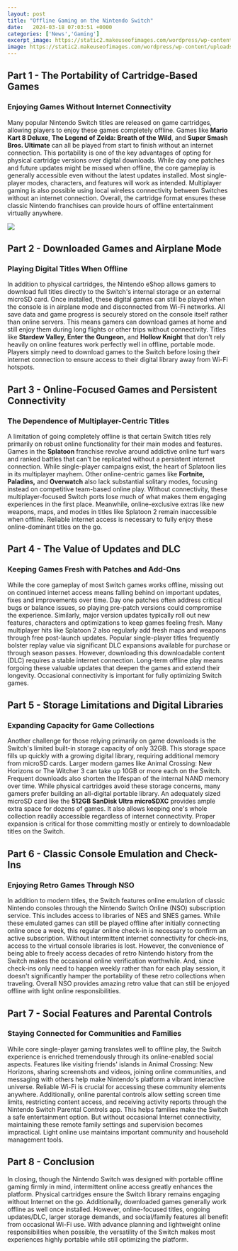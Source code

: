```yaml
---
layout: post
title: "Offline Gaming on the Nintendo Switch"
date:   2024-03-18 07:03:51 +0000
categories: ['News','Gaming']
excerpt_image: https://static2.makeuseofimages.com/wordpress/wp-content/uploads/2018/03/local-multiplayer-games-switch.jpg
image: https://static2.makeuseofimages.com/wordpress/wp-content/uploads/2018/03/local-multiplayer-games-switch.jpg
---
```


## Part 1 - The Portability of Cartridge-Based Games
### **Enjoying Games Without Internet Connectivity**
Many popular Nintendo Switch titles are released on game cartridges, allowing players to enjoy these games completely offline. Games like **Mario Kart 8 Deluxe**, **The Legend of Zelda: Breath of the Wild**, and **Super Smash Bros. Ultimate** can all be played from start to finish without an internet connection. This portability is one of the key advantages of opting for physical cartridge versions over digital downloads. 
While day one patches and future updates might be missed when offline, the core gameplay is generally accessible even without the latest updates installed. Most single-player modes, characters, and features will work as intended. Multiplayer gaming is also possible using local wireless connectivity between Switches without an internet connection. Overall, the cartridge format ensures these classic Nintendo franchises can provide hours of offline entertainment virtually anywhere.

![](https://static2.makeuseofimages.com/wordpress/wp-content/uploads/2018/03/local-multiplayer-games-switch.jpg)
## Part 2 - Downloaded Games and Airplane Mode 
### **Playing Digital Titles When Offline** 
In addition to physical cartridges, the Nintendo eShop allows gamers to download full titles directly to the Switch's internal storage or an external microSD card. Once installed, these digital games can still be played when the console is in airplane mode and disconnected from Wi-Fi networks. All save data and game progress is securely stored on the console itself rather than online servers.
This means gamers can download games at home and still enjoy them during long flights or other trips without connectivity. Titles like **Stardew Valley, Enter the Gungeon,** and **Hollow Knight** that don't rely heavily on online features work perfectly well in offline, portable mode. Players simply need to download games to the Switch before losing their internet connection to ensure access to their digital library away from Wi-Fi hotspots.
## Part 3 - Online-Focused Games and Persistent Connectivity
### **The Dependence of Multiplayer-Centric Titles**
A limitation of going completely offline is that certain Switch titles rely primarily on robust online functionality for their main modes and features. Games in the **Splatoon** franchise revolve around addictive online turf wars and ranked battles that can't be replicated without a persistent internet connection. While single-player campaigns exist, the heart of Splatoon lies in its multiplayer mayhem.
Other online-centric games like **Fortnite, Paladins,** and **Overwatch** also lack substantial solitary modes, focusing instead on competitive team-based online play. Without connectivity, these multiplayer-focused Switch ports lose much of what makes them engaging experiences in the first place. Meanwhile, online-exclusive extras like new weapons, maps, and modes in titles like Splatoon 2 remain inaccessible when offline. Reliable internet access is necessary to fully enjoy these online-dominant titles on the go.
## Part 4 - The Value of Updates and DLC 
### **Keeping Games Fresh with Patches and Add-Ons**
While the core gameplay of most Switch games works offline, missing out on continued internet access means falling behind on important updates, fixes and improvements over time. Day one patches often address critical bugs or balance issues, so playing pre-patch versions could compromise the experience. Similarly, major version updates typically roll out new features, characters and optimizations to keep games feeling fresh. 
Many multiplayer hits like Splatoon 2 also regularly add fresh maps and weapons through free post-launch updates. Popular single-player titles frequently bolster replay value via significant DLC expansions available for purchase or through season passes. However, downloading this downloadable content (DLC) requires a stable internet connection. Long-term offline play means forgoing these valuable updates that deepen the games and extend their longevity. Occasional connectivity is important for fully optimizing Switch games.
## Part 5 - Storage Limitations and Digital Libraries  
### **Expanding Capacity for Game Collections**
Another challenge for those relying primarily on game downloads is the Switch's limited built-in storage capacity of only 32GB. This storage space fills up quickly with a growing digital library, requiring additional memory from microSD cards. Larger modern games like Animal Crossing: New Horizons or The Witcher 3 can take up 10GB or more each on the Switch. Frequent downloads also shorten the lifespan of the internal NAND memory over time.
While physical cartridges avoid these storage concerns, many gamers prefer building an all-digital portable library. An adequately sized microSD card like the **512GB SanDisk Ultra microSDXC** provides ample extra space for dozens of games. It also allows keeping one's whole collection readily accessible regardless of internet connectivity. Proper expansion is critical for those committing mostly or entirely to downloadable titles on the Switch.
## Part 6 - Classic Console Emulation and Check-Ins
### **Enjoying Retro Games Through NSO** 
In addition to modern titles, the Switch features online emulation of classic Nintendo consoles through the Nintendo Switch Online (NSO) subscription service. This includes access to libraries of NES and SNES games. While these emulated games can still be played offline after initially connecting online once a week, this regular online check-in is necessary to confirm an active subscription. 
Without intermittent internet connectivity for check-ins, access to the virtual console libraries is lost. However, the convenience of being able to freely access decades of retro Nintendo history from the Switch makes the occasional online verification worthwhile. And, since check-ins only need to happen weekly rather than for each play session, it doesn't significantly hamper the portability of these retro collections when traveling. Overall NSO provides amazing retro value that can still be enjoyed offline with light online responsibilities.
## Part 7 - Social Features and Parental Controls 
### **Staying Connected for Communities and Families**
While core single-player gaming translates well to offline play, the Switch experience is enriched tremendously through its online-enabled social aspects. Features like visiting friends' islands in Animal Crossing: New Horizons, sharing screenshots and videos, joining online communities, and messaging with others help make Nintendo's platform a vibrant interactive universe. Reliable Wi-Fi is crucial for accessing these community elements anywhere.
Additionally, online parental controls allow setting screen time limits, restricting content access, and receiving activity reports through the Nintendo Switch Parental Controls app. This helps families make the Switch a safe entertainment option. But without occasional Internet connectivity, maintaining these remote family settings and supervision becomes impractical. Light online use maintains important community and household management tools.
## Part 8 - Conclusion  
In closing, though the Nintendo Switch was designed with portable offline gaming firmly in mind, intermittent online access greatly enhances the platform. Physical cartridges ensure the Switch library remains engaging without Internet on the go. Additionally, downloaded games generally work offline as well once installed. However, online-focused titles, ongoing updates/DLC, larger storage demands, and social/family features all benefit from occasional Wi-Fi use. With advance planning and lightweight online responsibilities when possible, the versatility of the Switch makes most experiences highly portable while still optimizing the platform.